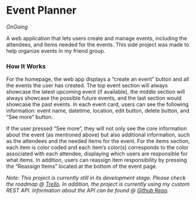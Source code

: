 # Event Planner

_OnGoing_

A web application that lets users create and manage events, including the attendees, and items needed for the events. This side project was made to help organize events in my friend group.

### How It Works

For the homepage, the web app displays a “create an event” button and all the events the user has created. The top event section will always showcase the latest upcoming event (if available), the middle section will always showcase the possible future events, and the last section would showcase the past events. In each event card, users can see the following information: event name, datetime, location, edit button, delete button, and “See more” button.

If the user pressed “See more”, they will not only see the core information about the event (as mentioned above) but also additional information, such as the attendees and the needed items for the event. For the items section, each item is color coded and each item’s color(s) corresponds to the color associated with each attendee, displaying which users are responsible for what items. In addition, users can reassign item responsibility by pressing the “Reassign Items” located at the bottom of the event page.

_Note: This project is currently still in its development stage. Please check the roadmap @ [Trello](https://trello.com/b/B8TSHhhH/event-planner-development-roadmap). In addition, the project is currently using my custom REST API. Information about the API can be found @ [Github Repo](https://github.com/PGalicia/EventPlannerRESTAPI)._
